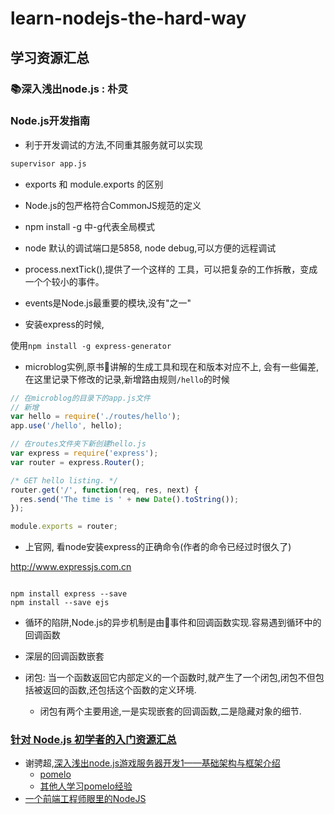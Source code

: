 # learn-nodejs-the-hard-way

## 学习资源汇总

###  📚深入浅出node.js : 朴灵


### Node.js开发指南

- 利于开发调试的方法,不同重其服务就可以实现

```bash
supervisor app.js

```

- exports 和 module.exports 的区别

- Node.js的包严格符合CommonJS规范的定义

- npm install -g 中-g代表全局模式

- node 默认的调试端口是5858, node debug,可以方便的远程调试

- process.nextTick(),提供了一个这样的 工具，可以把复杂的工作拆散，变成一个个较小的事件。

- events是Node.js最重要的模块,没有"之一"

- 安装express的时候, 

使用`npm install -g express-generator`

- microblog实例,原书讲解的生成工具和现在和版本对应不上, 会有一些偏差, 在这里记录下修改的记录,新增路由规则`/hello`的时候

```js
// 在microblog的目录下的app.js文件
// 新增
var hello = require('./routes/hello');
app.use('/hello', hello);

// 在routes文件夹下新创建hello.js
var express = require('express');
var router = express.Router();

/* GET hello listing. */
router.get('/', function(req, res, next) {
  res.send('The time is ' + new Date().toString());
});

module.exports = router;


```

- 上官网, 看node安装express的正确命令(作者的命令已经过时很久了)

http://www.expressjs.com.cn
```

npm install express --save
npm install --save ejs

```

- 循环的陷阱,Node.js的异步机制是由事件和回调函数实现.容易遇到循环中的回调函数

- 深层的回调函数嵌套

- 闭包: 当一个函数返回它内部定义的一个函数时,就产生了一个闭包,闭包不但包括被返回的函数,还包括这个函数的定义环境.
  - 闭包有两个主要用途,一是实现嵌套的回调函数,二是隐藏对象的细节.


### [针对 Node.js 初学者的入门资源汇总](http://www.iteye.com/news/24789/)
- 谢骋超,[深入浅出node.js游戏服务器开发1——基础架构与框架介绍
](http://www.infoq.com/cn/articles/game-server-development-1?utm_source=articles_about_master-nodejs&utm_medium=link&utm_campaign=master-nodejs)
  - [pomelo](https://github.com/NetEase/pomelo)
  - [其他人学习pomelo经验](https://github.com/NextZeus/pomeloframework)
- [一个前端工程师眼里的NodeJS](http://www.infoq.com/cn/articles/nodejs-in-front-end-engineer-view)
